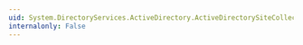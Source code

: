 ```yaml
---
uid: System.DirectoryServices.ActiveDirectory.ActiveDirectorySiteCollection
internalonly: False
---
```

